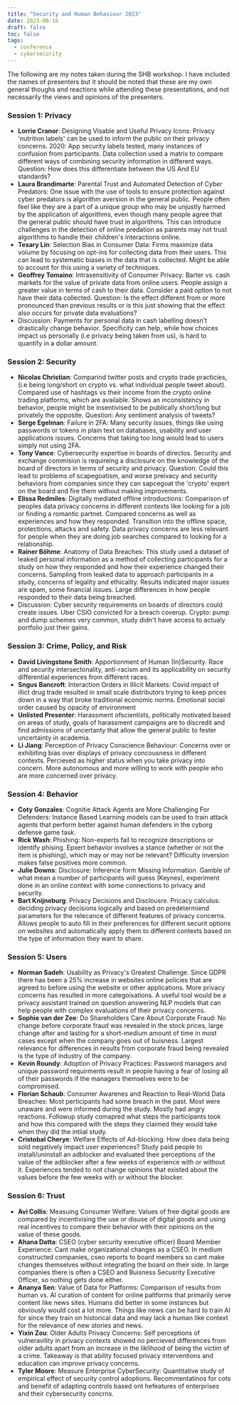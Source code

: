 ```yaml
---
title: "Security and Human Behaviour 2023"
date: 2023-06-16
draft: false
toc: false
tags:
  - conference 
  - cybersecurity
---
```


The following are my notes taken during the SHB workshop. I have included the names of presenters but it should be noted that these are my own general thoughs and reactions while attending these presentations, and not necessarily the views and opinions of the presenters. 

### Session 1: Privacy 
- **Lorrie Cranor**: Designing Visable and Useful Privacy Icons: Privacy 'nutrition labels' can be used to inform the public on their privacy concerns. 2020: App security labels tested, many instances of confusion from participants. Data collection used a matrix to compare different ways of combining security information in different ways. Question: How does this differentiate between the US And EU standards? 
- **Laura Brandimarte**: Parental Trust and Automated Detection of Cyber Predators: One issue with the use of tools to ensure protection against cyber predators is algorithm aversion in the general public. People often feel like they are a part of a unique group who may be unjustly harmed by the application of algorithms, even though many people agree that the general public should have trust in algorithms. This can introduce challenges in the detection of online predation as parents may not trust algorithms to handle their children's interactions online. 
- **Tesary Lin**: Selection Bias in Consumer Data: Firms maximize data volume by focusing on opt-ins for collecting data from their users. This can lead to systematic biases in the data that is collected. Might be able to account for this using a variety of techniques. 
- **Geoffrey Tomaino**: Intrasensitivity of Consumer Privacy: Barter vs. cash markets for the value of private data from online users. People assign a greater value in terms of cash to their data. Consider a paid option to not have their data collected. Question: Is the effect different from or more pronounced than previous results or is this just showing that the effect also occurs for private data evaluations? 
- Discussion: Payments for personal data in cash labelling doesn't drastically change behavior. Specificity can help, while how choices impact us personally (i.e privacy being taken from us), is hard to quantify in a dollar amount. 

### Session 2: Security 
- **Nicolas Christian**: Comparind twitter posts and crypto trade practicies, (i.e being long/short on crypto vs. what individual people tweet about). Compared use of hashtags vs their income from the crypto online trading platforms, which are available. Shows an inconsistency in behavior, people might be insentivised to be publically short/long but privately the opposite. Question: Any sentiment analysis of tweets? 
- **Serge Egelman**: Failure in 2FA: Many security issues, things like using passwords or tokens in plain text on databases, usability and user applications issues. Concerns that taking too long would lead to users simply not using 2FA. 
- **Tony Vance**: Cybersecurity expertise in boards of directos. Security and exchange commision is requireing a disclosure on the knowledge of the board of directors in terms of security and privacy. Question: Could this lead to problems of scapegoatism, and worse preivacy and security behaviors from companies since they can sapcegoat the 'crypto' expert on the board and fire them without making improvements. 
- **Elissa Redmiles**: Digitally mediated offline introductions: Comparison of peoples data privacy concerns in different contexts like looking for a job or finding a romantic partnet. Compared concerns as well as experiences and how they responded. Transition into the offline space, protections, attacks and safety. Data privacy concerns are less relevant for people when they are doing job searches compared to looking for a relationship. 
- **Rainer Böhme**: Anatomy of Data Breaches: This study used a dataset of leaked personal information as a method of collecting participants for a study on how they responded and how their experience changed their concerns. Sampling from leaked data to approach participants in a study, concerns of legality and ethicality. Results indicated major issues are spam, some financial issues. Large differences in how people responded to their data being breached.
- Discussion: Cyber security requirements on boards of directors could create issues. Uber CSIO convicted for a breach coverup. Crypto: pump and dump schemes very common, study didn't have access to actualy portfolio just their gains. 

### Session 3: Crime, Policy, and Risk
- **David Livingstone Smith**: Apportionment of Human (In)Security. Race and security intersectonality, anti-racism and its applicability on security differential experiences from different races. 
- **Sngus Bancroft**: Interaction Orders in Illicit Markets: Covid impact of illict drug trade resulted in small scale distributors trying to keep prices down in a way that broke traditional economic norms. Emotional social order caused by opacity of environment
- **Unlisted Presenter**: Harassment ofscientists, politically motivated based on areas of study, goals of harassment campaigns are to discredit and find admissions of uncertanty that allow the general public to fester uncertainty in academia. 
- **Li Jiang**: Perception of Privacy Conscience Behaviour: Concerns over or exhibiting bias over displays of privacy concousness in different contexts. Percieved as higher status when you take privacy into concern. More autonomous and more willing to work with people who are more concerned over privacy. 

### Session 4: Behavior 
- **Coty Gonzales**: Cognitie Attack Agents are More Challenging For Defenders: Instance Based Learning models can be used to train attack agents that perform better against human defenders in the cyborg defense game task. 
- **Rick Wash**: Phishing: Non-experts fail to recognize descriptions or identify phising. Epxert behavior involves a stance (whether or not the item is phishing), which may or may not be relevant? Difficulty inversion makes false positives more common. 
- **Julie Downs**: Disclosure: Inference form Missing Information. Gamble of what mean a number of participants will guess (Keynes), experiment done in an online context with some connections to privacy and security. 
- **Bart Knijneburg**: Privacy Decisions and Disclousre. Pricacy calculus: deciding privacy decisions logically and based on predetermiend parameters for the relecance of different features of privacy concerns. Allows people to auto fill in their preferences for different securit options on websites and automatically apply them to different contexts based on the type of information they want to share. 

### Session 5: Users 
- **Norman Sadeh**: Usability as Privacy's Greatest Challenge. Since GDPR there has been a 25% increase in websites online policies that are agreed to before using the website or other applications. More privacy concerns has resulted in more categoixations. A useful tool would be a privacy assistant trained on question answering NLP models that can help people with complex evaluations of their privacy concerns. 
- **Sophie van der Zee**: Do Shareholders Care About Corporate Fraud: No change before corporate fraud was revealed in the stock prices, large change after and lasting for a short-medium amount of time in most cases except when the company goes out of buisness. Largest relevance for differences in results from corporate fraud being revealed is the type of industry of the company. 
- **Kevin Roundy**: Adoption of Privacy Practices: Password managers and unique password requirments result in people having a fear of losing all of their passwords if the managers themselves were to be compromised.
- **Florian Schaub**: Consumer Awarenes and Reaction to Real-World Data Breaches: Most perticipants had some breach in the past. Most were unaware and were informed during the study. Mostly had angry reactions. Followup study comapred what steps the participants took and how this compared with the steps they claimed they would take when they did the intiial study. 
- **Cristobal Cherye**: Welfare Effects of Ad-blocking: How does data being sold negatively impact user experiences? Study paid people to install/uninstall an adblocker and evaluated their perceptions of the value of the adblocker after a few weeks of experience with or without it. Experiences tended to not change opinions that existed about the values before the few weeks with or without the blocker. 

### Session 6: Trust 
- **Avi Collis**: Measuing Consumer Welfare: Values of free digital goods are compared by incentivising the use or disuse of digital goods and using real incentives to compare their behavior with their opinions on the value of these goods. 
- **Ahana Datta**: CSEO (cyber security executive officer) Board Member Experience: Cant make organizational changes as a CSEO. In medium constructed companies, cseo reports to board members so cant make changes themselves without integrating the board on their side. In large companies there is often a CSEO and Buisness Secusrity Executive Officer, so nothing gets done either. 
- **Ananya Sen**: Value of Data for Platforms: Comparison of results from human vs. AI curation of content for online paltforms that primarily serve content like news sites. Humans did better in some instances but obviously would cost a lot more. Things like news can be hard to train AI for since they train on historical data and may lack a human like context for the relevance of new stories and news. 
- **Yixin Zou**: Older Adults Privacy Concerns: Self perceptions of vulneravility in privacy contexts showed no percieved differences from older adults apart from an increase in the liklihood of being the victim of a crime. Takeaway is that ability focused privacy interventions and education can improve privacy concerns. 
- **Tyler Moore**: Measure Enterprise CyberSecurity: Quantitative study of empirical effect of security control adoptions. Recommentatinos for cots and benefit of adapting controls based ont hefeatures of enterprises and their cybersecurity concrns. 






